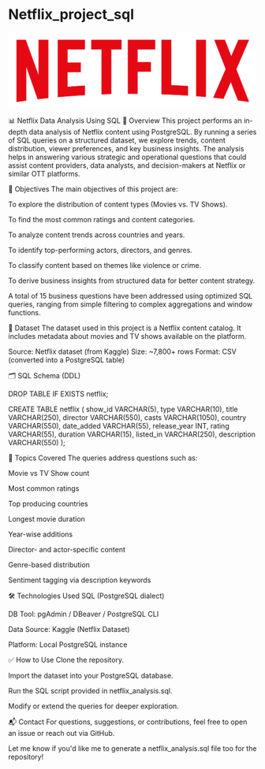 # Netflix_project_sql

![Netflix logo](https://github.com/Amar1-aj/Netflix_project_sql/blob/main/logo.png)

📊 Netflix Data Analysis Using SQL
📌 Overview
This project performs an in-depth data analysis of Netflix content using PostgreSQL. By running a series of SQL queries on a structured dataset, we explore trends, content distribution, viewer preferences, and key business insights. The analysis helps in answering various strategic and operational questions that could assist content providers, data analysts, and decision-makers at Netflix or similar OTT platforms.

🎯 Objectives
The main objectives of this project are:

To explore the distribution of content types (Movies vs. TV Shows).

To find the most common ratings and content categories.

To analyze content trends across countries and years.

To identify top-performing actors, directors, and genres.

To classify content based on themes like violence or crime.

To derive business insights from structured data for better content strategy.

A total of 15 business questions have been addressed using optimized SQL queries, ranging from simple filtering to complex aggregations and window functions.

📁 Dataset
The dataset used in this project is a Netflix content catalog. It includes metadata about movies and TV shows available on the platform.

Source: Netflix dataset (from Kaggle)
Size: ~7,800+ rows
Format: CSV (converted into a PostgreSQL table)

🗂️ SQL Schema (DDL)

DROP TABLE IF EXISTS netflix;

CREATE TABLE netflix (
    show_id VARCHAR(5),
    type VARCHAR(10),
    title VARCHAR(250),
    director VARCHAR(550),
    casts VARCHAR(1050),
    country VARCHAR(550),
    date_added VARCHAR(55),
    release_year INT,
    rating VARCHAR(55),
    duration VARCHAR(15),
    listed_in VARCHAR(250),
    description VARCHAR(550)
);

🧠 Topics Covered
The queries address questions such as:

Movie vs TV Show count

Most common ratings

Top producing countries

Longest movie duration

Year-wise additions

Director- and actor-specific content

Genre-based distribution

Sentiment tagging via description keywords

🛠️ Technologies Used
SQL (PostgreSQL dialect)

DB Tool: pgAdmin / DBeaver / PostgreSQL CLI

Data Source: Kaggle (Netflix Dataset)

Platform: Local PostgreSQL instance

✅ How to Use
Clone the repository.

Import the dataset into your PostgreSQL database.

Run the SQL script provided in netflix_analysis.sql.

Modify or extend the queries for deeper exploration.

📬 Contact
For questions, suggestions, or contributions, feel free to open an issue or reach out via GitHub.

Let me know if you'd like me to generate a netflix_analysis.sql file too for the repository!
